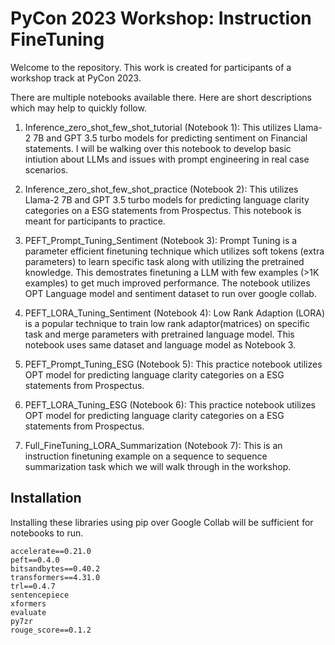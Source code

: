 # PyCon 2023 Workshop: Instruction FineTuning

Welcome to the repository. This work is created for participants of a workshop track at PyCon 2023.

There are multiple notebooks available there. Here are short descriptions which may help to quickly follow.

1. Inference_zero_shot_few_shot_tutorial (Notebook 1): This utilizes Llama-2 7B and GPT 3.5 turbo models for predicting sentiment on Financial statements. I will be walking over this notebook to develop basic intiution about LLMs and issues with prompt engineering in real case scenarios.

2. Inference_zero_shot_few_shot_practice (Notebook 2): This utilizes Llama-2 7B and GPT 3.5 turbo models for predicting language clarity categories on a ESG statements from Prospectus.  This notebook is meant for participants to practice.

3. PEFT_Prompt_Tuning_Sentiment (Notebook 3): Prompt Tuning is a parameter efficient finetuning technique which utilizes soft tokens (extra parameters) to learn specific task along with utilizing the pretrained knowledge. This demostrates finetuning a LLM with few examples (>1K examples) to get much improved performance. The notebook utilizes OPT Language model and sentiment dataset to run over google collab.

4. PEFT_LORA_Tuning_Sentiment (Notebook 4): Low Rank Adaption (LORA) is a popular technique to train low rank adaptor(matrices) on specific task and merge parameters with pretrained language model. This notebook uses same dataset and language model as Notebook 3.

5. PEFT_Prompt_Tuning_ESG (Notebook 5): This practice notebook utilizes OPT model for predicting language clarity categories on a ESG statements from Prospectus.  

6. PEFT_LORA_Tuning_ESG (Notebook 6): This practice notebook utilizes OPT model for predicting language clarity categories on a ESG statements from Prospectus.

7. Full_FineTuning_LORA_Summarization (Notebook 7): This is an instruction finetuning example on a sequence to sequence summarization task which we will walk through in the workshop.


## Installation

Installing these libraries using pip over Google Collab will be sufficient for notebooks to run.

```
accelerate==0.21.0 
peft==0.4.0 
bitsandbytes==0.40.2 
transformers==4.31.0 
trl==0.4.7 
sentencepiece 
xformers 
evaluate
py7zr
rouge_score==0.1.2 
```